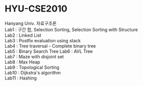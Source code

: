 # HYU-CSE2010
Hanyang Univ. 자료구조론  
Lab1 : 구간 합, Selection Sorting, Selection Sorting with Structure  
Lab2 : Linked List  
Lab3 : Postfix evaluation using stack  
Lab4 : Tree traversal - Complete binary tree  
Lab5 : Binary Search Tree
Lab6 : AVL Tree  
Lab7 : Maze with disjoint set  
Lab8 : Max Heap  
Lab9 : Topological Sorting  
Lab10 : Dijkstra's algorithm  
Lab11 : Hashing  
